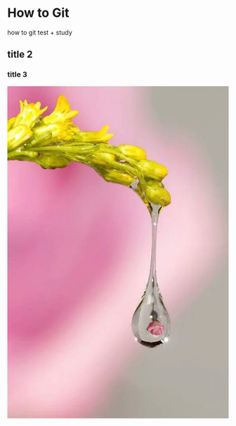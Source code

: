 # How to Git
how to git test + study

## title 2

### title 3

![alt text](the-perfect-raindrop.jpg) 

